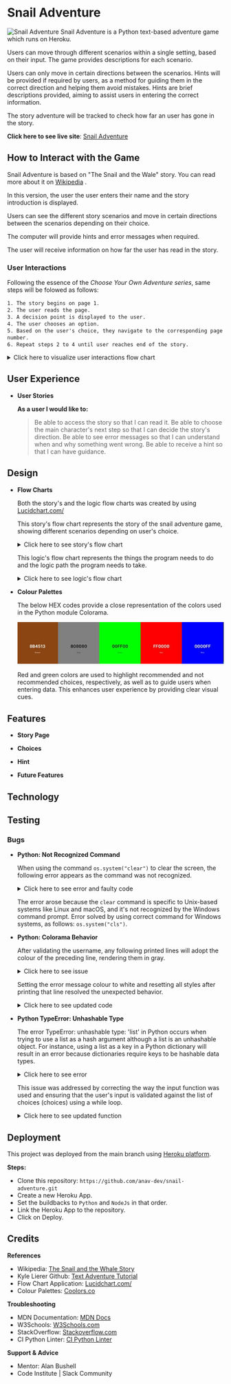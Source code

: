 # Snail Adventure
![Snail Adventure](https://github.com/anav-dev/snail-adventure)
Snail Adventure is a Python text-based adventure game which runs on Heroku.

Users can move through different scenarios within a single setting, based on their input. The game provides descriptions for each scenario. 

Users can only move in certain directions between the scenarios. Hints will be provided if required by users, as a method for guiding them in the correct direction and helping them avoid mistakes. Hints are brief descriptions provided, aiming to assist users in entering the correct information. 

The story adventure will be tracked to check how far an user has gone in the story. 

**Click here to see live site**: [Snail Adventure]()

## How to Interact with the Game

  Snail Adventure is based on "The Snail and the Wale" story. You can read more about it on [Wikipedia](https://en.wikipedia.org/wiki/The_Snail_and_the_Whale) .

  In this version, the user the user enters their name and the story introduction is displayed.

  Users can see the different story scenarios and move in certain directions between the scenarios depending on their choice.

  The computer will provide hints and error messages when required.

  The user will receive information on how far the user has read in the story.

### User Interactions

  Following the essence of the *Choose Your Own Adventure series*, same steps will be folowed as follows:

    1. The story begins on page 1.
    2. The user reads the page.
    3. A decision point is displayed to the user.
    4. The user chooses an option.
    5. Based on the user's choice, they navigate to the corresponding page number.
    6. Repeat steps 2 to 4 until user reaches end of the story.

  <details>
  <summary>Click here to visualize user interactions flow chart</summary>
  <br>
    
  ![User Interactions](https://github.com/anav-dev/snail-adventure/blob/main/docs/features/user-interactions.jpeg)

  </details>

## User Experience

- __User Stories__
  
  **As a user I would like to:**

    >Be able to access the story so that I can read it.
    >Be able to choose the main character's next step so that I can decide the story's direction.
    >Be able to see error messages so that I can understand when and why something went wrong.
    >Be able to receive a hint so that I can have guidance. 



## Design
- __Flow Charts__

  Both the story's and the logic flow charts was created by using [Lucidchart.com/](https://www.lucidchart.com/)

  This story's flow chart represents the story of the snail adventure game, showing different scenarios depending on user's choice.
  
  <details>
  <summary>Click here to see story's flow chart</summary>
  <br>
    
  ![Story Flow](https://github.com/anav-dev/snail-adventure/blob/main/docs/features/adventure-mapout.jpeg)

  </details>

  This logic's flow chart represents the things the program needs to do and the logic path the program needs to take.
  
  <details>
  <summary>Click here to see logic's flow chart</summary>
  <br>
    
  ![Logic Flow](https://github.com/anav-dev/snail-adventure/blob/main/docs/features/logic-flow.png)

  </details>



- __Colour Palettes__ 

  The below HEX codes provide a close representation of the colors used in the Python module Colorama.

  ![Colour Scheme](https://github.com/anav-dev/snail-adventure/blob/main/docs/features/color-scheme.jpg)

  Red and green colors are used to highlight recommended and not recommended choices, respectively, as well as to guide users when entering data. This enhances user experience by providing clear visual cues.


## Features

- __Story Page__

- __Choices__

- __Hint__

- __Future Features__


## Technology

## Testing

### Bugs

- __Python: Not Recognized Command__

    When using the command `os.system("clear")` to clear the screen, the following error appears as the command was not recognized. 
    
    <details>
    <summary>Click here to see error and faulty code</summary>
    <br>
    
    ![Command Error](https://github.com/anav-dev/snail-adventure/blob/main/docs/test/command-error.jpg)
    ![Faulty Code](https://github.com/anav-dev/snail-adventure/blob/main/docs/test/command-error-code.jpg)

    </details>
    
    The error arose because the `clear` command is specific to Unix-based systems like Linux and macOS, and it's not recognized by the Windows command prompt. Error solved by using correct command for Windows systems, as follows: `os.system("cls")`.

- __Python: Colorama Behavior__

    After validating the username, any following printed lines will adopt the colour of the preceding line, rendering them in gray.

    <details>
    <summary>Click here to see issue</summary>
    <br>
    
    ![Colorama Issue](https://github.com/anav-dev/snail-adventure/blob/main/docs/test/colorama-issue.jpg)

    </details>

    Setting the error message colour to white and resetting all styles after printing that line resolved the unexpected behavior.

    <details>
    <summary>Click here to see updated code</summary>
    <br>
    
    ![Code Fixed](https://github.com/anav-dev/snail-adventure/blob/main/docs/test/colorama-issue-code.jpg)

    </details>

- __Python TypeError: Unhashable Type__
  
    The error TypeError: unhashable type: 'list' in Python occurs when trying to use a list as a hash argument although a list is an unhashable object. For instance, using a list as a key in a Python dictionary will result in an error because dictionaries require keys to be hashable data types. 
    
    <details>
    <summary>Click here to see error</summary>
    <br>
    
    ![Error](https://github.com/anav-dev/snail-adventure/blob/main/docs/test/typeerror-unhashable.jpg)

    </details>
    
    This issue was addressed by correcting the way the input function was used and ensuring that the user's input is validated against the list of choices (choices) using a while loop.

    <details>
    <summary>Click here to see updated function</summary>
    <br>
    
    ![Code Fixed](https://github.com/anav-dev/snail-adventure/blob/main/docs/test/typeerror-unhashable-code.png)

    </details>



## Deployment

This project was deployed from the main branch using [Heroku platform](https://www.heroku.com/).

**Steps:**
  - Clone this repository: `https://github.com/anav-dev/snail-adventure.git`
  - Create a new Heroku App.
  - Set the buildbacks to `Python` and `NodeJs` in that order.
  - Link the Heroku App to the repository.
  - Click on Deploy.

## Credits

**References**
- Wikipedia: [The Snail and the Whale Story](https://en.wikipedia.org/wiki/The_Snail_and_the_Whale)
- Kyle Lierer Github: [Text Adventure Tutorial](https://github.com/Kyle-L/Text-Adventure-Tutorial?tab=readme-ov-file#how-will-the-user-interact-with-the-game)
- Flow Chart Application: [Lucidchart.com/](https://www.lucidchart.com/)
- Colour Palettes: [Coolors.co](https://coolors.co/)


**Troubleshooting**
- MDN Documentation: [MDN Docs](https://developer.mozilla.org/en-US/) 
- W3Schools: [W3Schools.com](https://www.w3schools.com/) 
- StackOverflow: [Stackoverflow.com](https://stackoverflow.com/)
- CI Python Linter: [CI Python Linter](https://pep8ci.herokuapp.com/)

  
**Support & Advice**
- Mentor: Alan Bushell
- Code Institute | Slack Community

